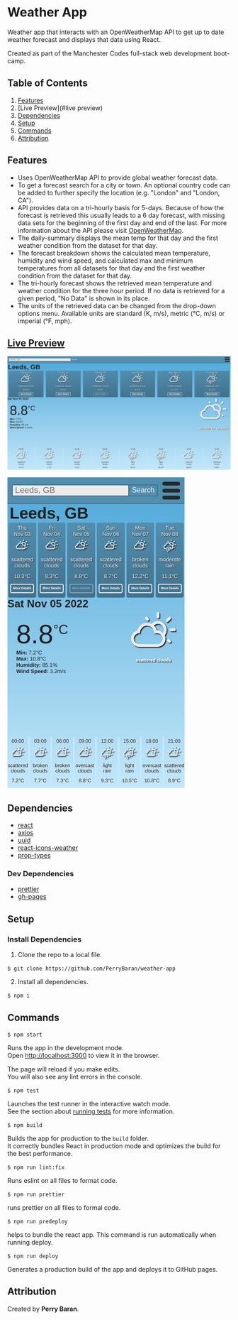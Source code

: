 # Weather App

Weather app that interacts with an OpenWeatherMap API to get up to date weather forecast and displays that data using React.

Created as part of the Manchester Codes full-stack web development boot-camp.

## Table of Contents

1. [Features](#features)
1. [Live Preview](#live preview)
1. [Dependencies](#dependencies)
1. [Setup](#setup)
1. [Commands](#commands)
1. [Attribution](#attribution)

## Features

- Uses OpenWeatherMap API to provide global weather forecast data.
- To get a forecast search for a city or town. An optional country code can be added to further specify the location (e.g. "London" and "London, CA").
- API provides data on a tri-hourly basis for 5-days. Because of how the forecast is retrieved this usually leads to a 6 day forecast, with missing data sets for the beginning of the first day and end of the last. For more information about the API please visit [OpenWeatherMap](https://openweathermap.org/current).
- The daily-summary displays the mean temp for that day and the first weather condition from the dataset for that day.
- The forecast breakdown shows the calculated mean temperature, humidity and wind speed, and calculated max and minimum temperatures from all datasets for that day and the first weather condition from the dataset for that day.
- The tri-hourly forecast shows the retrieved mean temperature and weather condition for the three hour period. If no data is retrieved for a given period, "No Data" is shown in its place.
- The units of the retrieved data can be changed from the drop-down options menu. Available units are standard (K, m/s), metric (°C, m/s) or imperial (°F, mph).

## [Live Preview](https://perrybaran.github.io/weather-app)

![desktop view](./public/images/weather-desktop.png)

![mobile view](./public/images/weather-mobile.png)

## Dependencies

- [react](https://reactjs.org/)
- [axios](https://www.npmjs.com/package/axios)
- [uuid](https://www.npmjs.com/package/uuid)
- [react-icons-weather](https://www.npmjs.com/package/react-icons-weather)
- [prop-types](https://www.npmjs.com/package/prop-types)

### Dev Dependencies

- [prettier](https://prettier.io/docs/en/install.html)
- [gh-pages](https://www.npmjs.com/package/gh-pages)

## Setup

### Install Dependencies

1. Clone the repo to a local file.

```
$ git clone https://github.com/PerryBaran/weather-app
```

2. Install all dependencies.

```
$ npm i
```

## Commands

```
$ npm start
```

Runs the app in the development mode.\
Open [http://localhost:3000](http://localhost:3000) to view it in the browser.

The page will reload if you make edits.\
You will also see any lint errors in the console.

```
$ npm test
```

Launches the test runner in the interactive watch mode.\
See the section about [running tests](https://facebook.github.io/create-react-app/docs/running-tests) for more information.

```
$ npm build
```

Builds the app for production to the `build` folder.\
It correctly bundles React in production mode and optimizes the build for the best performance.

```
$ npm run lint:fix
```

Runs eslint on all files to format code.

```
$ npm run prettier
```

runs prettier on all files to formal code.

```
$ npm run predeploy
```

helps to bundle the react app. This command is run automatically when running deploy.

```
$ npm run deploy
```

Generates a production build of the app and deploys it to GitHub pages.

## Attribution

Created by **Perry Baran**.
